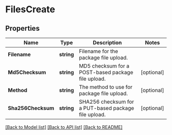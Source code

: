 # FilesCreate

## Properties

Name | Type | Description | Notes
------------ | ------------- | ------------- | -------------
**Filename** | **string** | Filename for the package file upload. | 
**Md5Checksum** | **string** | MD5 checksum for a POST-based package file upload. | [optional] 
**Method** | **string** | The method to use for package file upload. | [optional] 
**Sha256Checksum** | **string** | SHA256 checksum for a PUT-based package file upload. | [optional] 

[[Back to Model list]](../README.md#documentation-for-models) [[Back to API list]](../README.md#documentation-for-api-endpoints) [[Back to README]](../README.md)


